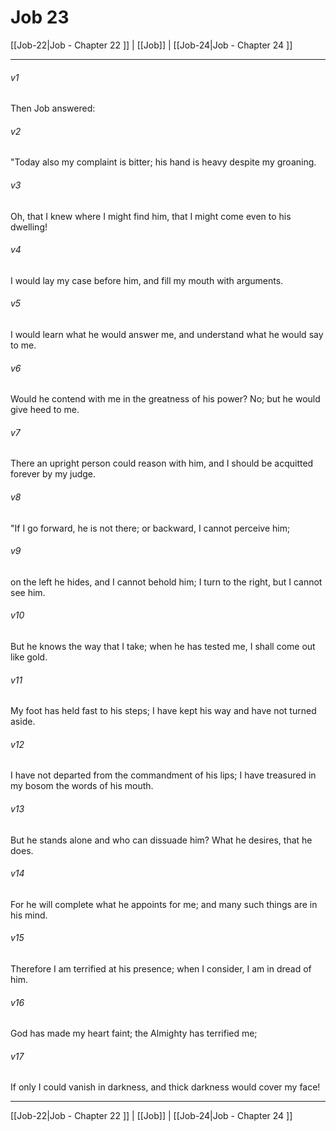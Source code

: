 # Job 23

[[Job-22|Job - Chapter 22 ]] | [[Job]] | [[Job-24|Job - Chapter 24 ]]
***

###### v1
Then Job answered:
###### v2
"Today also my complaint is bitter; his hand is heavy despite my groaning.
###### v3
Oh, that I knew where I might find him, that I might come even to his dwelling!
###### v4
I would lay my case before him, and fill my mouth with arguments.
###### v5
I would learn what he would answer me, and understand what he would say to me.
###### v6
Would he contend with me in the greatness of his power? No; but he would give heed to me.
###### v7
There an upright person could reason with him, and I should be acquitted forever by my judge.
###### v8
"If I go forward, he is not there; or backward, I cannot perceive him;
###### v9
on the left he hides, and I cannot behold him; I turn to the right, but I cannot see him.
###### v10
But he knows the way that I take; when he has tested me, I shall come out like gold.
###### v11
My foot has held fast to his steps; I have kept his way and have not turned aside.
###### v12
I have not departed from the commandment of his lips; I have treasured in my bosom the words of his mouth.
###### v13
But he stands alone and who can dissuade him? What he desires, that he does.
###### v14
For he will complete what he appoints for me; and many such things are in his mind.
###### v15
Therefore I am terrified at his presence; when I consider, I am in dread of him.
###### v16
God has made my heart faint; the Almighty has terrified me;
###### v17
If only I could vanish in darkness, and thick darkness would cover my face!

***

[[Job-22|Job - Chapter 22 ]] | [[Job]] | [[Job-24|Job - Chapter 24 ]]

